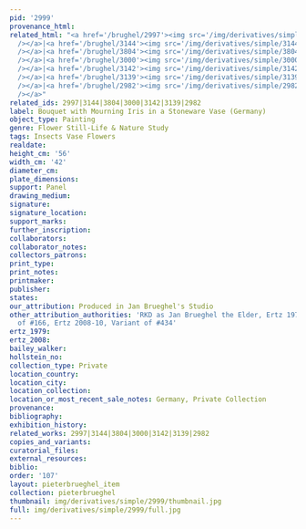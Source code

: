 ```yaml
---
pid: '2999'
provenance_html: 
related_html: "<a href='/brughel/2997'><img src='/img/derivatives/simple/2997/thumbnail.jpg'
  /></a>|<a href='/brughel/3144'><img src='/img/derivatives/simple/3144/thumbnail.jpg'
  /></a>|<a href='/brughel/3804'><img src='/img/derivatives/simple/3804/thumbnail.jpg'
  /></a>|<a href='/brughel/3000'><img src='/img/derivatives/simple/3000/thumbnail.jpg'
  /></a>|<a href='/brughel/3142'><img src='/img/derivatives/simple/3142/thumbnail.jpg'
  /></a>|<a href='/brughel/3139'><img src='/img/derivatives/simple/3139/thumbnail.jpg'
  /></a>|<a href='/brughel/2982'><img src='/img/derivatives/simple/2982/thumbnail.jpg'
  /></a>"
related_ids: 2997|3144|3804|3000|3142|3139|2982
label: Bouquet with Mourning Iris in a Stoneware Vase (Germany)
object_type: Painting
genre: Flower Still-Life & Nature Study
tags: Insects Vase Flowers
realdate: 
height_cm: '56'
width_cm: '42'
diameter_cm: 
plate_dimensions: 
support: Panel
drawing_medium: 
signature: 
signature_location: 
support_marks: 
further_inscription: 
collaborators: 
collaborator_notes: 
collectors_patrons: 
print_type: 
print_notes: 
printmaker: 
publisher: 
states: 
our_attribution: Produced in Jan Brueghel's Studio
other_attribution_authorities: 'RKD as Jan Brueghel the Elder, Ertz 1979, Variant
  of #166, Ertz 2008-10, Variant of #434'
ertz_1979: 
ertz_2008: 
bailey_walker: 
hollstein_no: 
collection_type: Private
location_country: 
location_city: 
location_collection: 
location_or_most_recent_sale_notes: Germany, Private Collection
provenance: 
bibliography: 
exhibition_history: 
related_works: 2997|3144|3804|3000|3142|3139|2982
copies_and_variants: 
curatorial_files: 
external_resources: 
biblio: 
order: '107'
layout: pieterbrueghel_item
collection: pieterbrueghel
thumbnail: img/derivatives/simple/2999/thumbnail.jpg
full: img/derivatives/simple/2999/full.jpg
---
```

